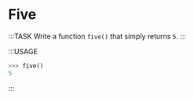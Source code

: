 # Five

:::TASK
Write a function `five()` that simply returns `5`.
:::

:::USAGE

```python
>>> five()
5
```

:::
